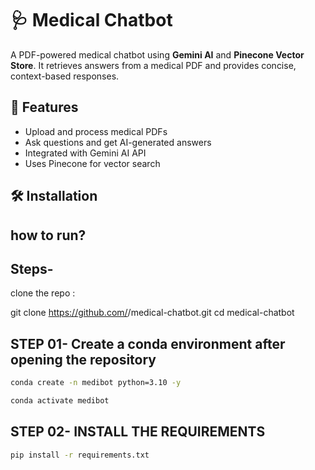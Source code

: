 # 🩺 Medical Chatbot

A PDF-powered medical chatbot using **Gemini AI** and **Pinecone Vector Store**.
It retrieves answers from a medical PDF and provides concise, context-based responses.

## 🚀 Features

- Upload and process medical PDFs
- Ask questions and get AI-generated answers
- Integrated with Gemini AI API
- Uses Pinecone for vector search

## 🛠 Installation

## how to run?

## Steps-

clone the repo :

git clone https://github.com/<your-username>/medical-chatbot.git
cd medical-chatbot

## STEP 01- Create a conda environment after opening the repository

```bash
conda create -n medibot python=3.10 -y
```

```bash
conda activate medibot
```

## STEP 02- INSTALL THE REQUIREMENTS

```bash
pip install -r requirements.txt
```
